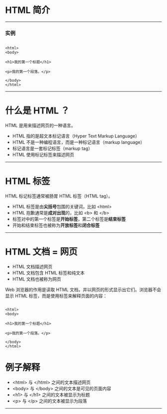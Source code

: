 # HTML 简介

---

### 实例

```

<html>
<body>

<h1>我的第一个标题</h1>

<p>我的第一个段落。</p>

</body>
</html>

```

---

# 什么是 HTML ？

HTML 是用来描述网页的一种语言。

* HTML 指的是超文本标记语言（Hyper Text Markup Language）
* HTML 不是一种编程语言，而是一种标记语言（markup language）
* 标记语言是一套标记标签（markup tag）
* HTML 使用标记标签来描述网页

---

# HTML 标签

HTML 标记标签通常被肠胃 HTML 标签（HTML tag）。

* HTML 标签是由**尖括号**包围的关键词，比如 &lt;html&gt;
* HTML 抱歉通常是**成对出现**的，比如 &lt;b&gt; 和 &lt;/b&gt;
* 标签对中的第一个标签是**开始标签**，第二个标签是**结束标签**
* 开始和结束标签也被称为**开放标签**和**闭合标签**

---

# HTML 文档 = 网页

* HTML 文档描述网页
* HTML 文档包含 HTML 标签和纯文本
* HTML 文档也被称为网页

Web 浏览器的作用是读取 HTML 文档，并以网页的形式显示出它们。浏览器不会显示 HTML 标签，而是使用标签来解释页面的内容：

```

<html>
<body>

<h1>我的第一个标题</h1>

<p>我的第一个段落。</p>

</body>
</html>

```

# 例子解释

* &lt;html&gt; 与 &lt;/html&gt; 之间的文本描述网页
* &lt;body&gt; 与 &lt;/body&gt; 之间的文本是可见的页面内容
* &lt;h1&gt; 与 &lt;/h1&gt; 之间的文本被显示为标题
* &lt;p&gt; 与 &lt;/p&gt; 之间的文本被显示为段落

---
